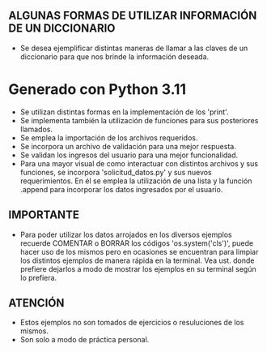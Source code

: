 ## ALGUNAS FORMAS DE UTILIZAR INFORMACIÓN DE UN DICCIONARIO ##


- Se desea ejemplificar distintas maneras de llamar a las claves
    de un diccionario para que nos brinde la información deseada.

# Generado con Python 3.11

- Se utilizan distintas formas en la implementación de los 'print'.
- Se implementa también la utilización de funciones para
    sus posteriores llamados.
- Se emplea la importación de los archivos requeridos.
- Se incorpora un archivo de validación para una mejor respuesta.
- Se validan los ingresos del usuario para una mejor funcionalidad.
- Para una mayor visual de como interactuar con distintos archivos
    y sus funciones, se incorpora 'solicitud_datos.py' y sus nuevos
    requerimientos. En él se emplea la utilización de una lista y la
    función .append para incorporar los datos ingresados por el usuario.

## IMPORTANTE ##

- Para poder utilizar los datos arrojados en los diversos ejemplos
    recuerde COMENTAR o BORRAR los códigos 'os.system('cls')',
    puede hacer uso de los mismos pero en ocasiones se encuentran 
    para limpiar los distintos ejemplos de manera rápida en la terminal. 
    Vea ust. donde prefiere dejarlos a modo de mostrar los ejemplos
    en su terminal según lo prefiera.

## ATENCIÓN ##

- Estos ejemplos no son tomados de ejercicios o resuluciones de los mismos.
- Son solo a modo de práctica personal.
